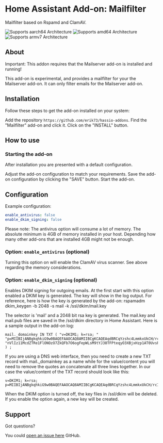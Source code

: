 # Home Assistant Add-on: Mailfilter

Mailfilter based on Rspamd and ClamAV.

![Supports aarch64 Architecture][aarch64-shield] ![Supports amd64 Architecture][amd64-shield]
![Supports armv7 Architecture][armv7-shield]

## About

Important: This addon requires that the Mailserver add-on is installed and running!

This add-on is experimental, and provides a mailfilter for your the Mailserver add-on.
It can only filter emails for the Mailserver add-on.

## Installation

Follow these steps to get the add-on installed on your system:

Add the repository `https://github.com/erik73/hassio-addons`.
Find the "Mailfilter" add-on and click it.
Click on the "INSTALL" button.

## How to use

### Starting the add-on

After installation you are presented with a default configuration.

Adjust the add-on configuration to match your requirements.
Save the add-on configuration by clicking the "SAVE" button.
Start the add-on.

## Configuration

Example configuration:

```yaml
enable_antivirus: false
enable_dkim_signing: false
```

Please note: The antivirus option will consume a lot of memory.
The absolute minimum is 4GB of memory installed in your host.
Depending how many other add-ons that are installed 4GB might not be enough.

### Option: `enable_antivirus` (optional)

Turning this option on will enable the ClamAV virus scanner.
See above regarding the memory considerations.

### Option: `enable_dkim_signing` (optional)

Enables DKIM signing for outgoing emails.
At the first start with this option enabled a DKIM key is generated.
The key will show in the log output. For reference, here is how the key is
generated by the add-on:
rspamadm dkim_keygen -b 2048 -s mail -k /ssl/dkim/mail.key

The selector is 'mail' and a 2048 bit rsa key is generated.
The mail.key and mail.pub files are saved in the /ssl/dkim directory in
Home Assistant. Here is a sample output in the add-on log:

```
mail._domainkey IN TXT ( "v=DKIM1; k=rsa; "
"p=MIIBIjANBgkqhkiG9w0BAQEFAAOCAQ8AMIIBCgKCAQEAqdBRCqYzshc4LmmkxUkCH/rcIpSe/QdNIVmBrgqZmZ5zzWQi7ShdFOH7V32/VM1VRk2pkjDV7tmfbwslsymsfxgGhVHbU0R3803uRfxAiT2mYu1hCc9351YpZF4WnrdoA3BT5juS3YUo5LsDxvZCxISnep8VqVSAZOmt8wFsZKBXiIjWuoI6XnWrzsAfoaeGaVuUZBmi4ZTg0O4yl"
"nVlIz11McdZTRe1FlONOzO7ZkQFb7O6ogFepWLsM9tYJ38TFPteqyO3XBjxHzp1AT0UvsPcauDoeHUXgqbxU7udG1t05f6ab5h/Kih+jisgHHF4ZFK3qRtawhWlA9DtS35DlwIDAQAB"
) ;
```

If you are using a DNS web interface, then you need to create a new TXT record with
mail.\_domainkey as a name while for the value/content you will need to remove the quotes
an concatenate all three lines together.
In our case the value/content of the TXT record should look like this:

```
v=DKIM1; k=rsa; p=MIIBIjANBgkqhkiG9w0BAQEFAAOCAQ8AMIIBCgKCAQEAqdBRCqYzshc4LmmkxUkCH/rcIpSe/QdNIVmBrgqZmZ5zzWQi7ShdFOH7V32/VM1VRk2pkjDV7tmfbwslsymsfxgGhVHbU0R3803uRfxAiT2mYu1hCc9351YpZF4WnrdoA3BT5juS3YUo5LsDxvZCxISnep8VqVSAZOmt8wFsZKBXiIjWuoI6XnWrzsAfoaeGaVuUZBmi4ZTg0O4ylnVlIz11McdZTRe1FlONOzO7ZkQFb7O6ogFepWLsM9tYJ38TFPteqyO3XBjxHzp1AT0UvsPcauDoeHUXgqbxU7udG1t05f6ab5h/Kih+jisgHHF4ZFK3qRtawhWlA9DtS35DlwIDAQAB
```

When the DKIM option is turned off, the key files in /ssl/dkim will be deleted.
If you enable the option again, a new key will be created.

## Support

Got questions?

You could [open an issue here][issue] GitHub.

[aarch64-shield]: https://img.shields.io/badge/aarch64-yes-green.svg
[amd64-shield]: https://img.shields.io/badge/amd64-yes-green.svg
[armv7-shield]: https://img.shields.io/badge/armv7-yes-green.svg
[i386-shield]: https://img.shields.io/badge/i386-yes-green.svg
[issue]: https://github.com/erik73/addon-mailfilter/issues
[repository]: https://github.com/erik73/hassio-addons
